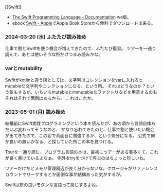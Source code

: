 [[Swift]]

- [The Swift Programming Language - Documentation](https://docs.swift.org/swift-book/documentation/the-swift-programming-language/) we版。
- ebook [Swift - Apple](https://www.apple.com/swift/)でApple Book Storeから無料でダウンロード出来る。

### 2024-03-20 (水) ふたたび読み始め

仕事で割とSwiftを使う機会が増えてきたので、ふたたび復習。
ツアーを一通り読んで、あとは使いそうな所だけつまみ読みかな。


### varとmutability

Swfitがkotlinと違う所としては、文字列はコレクションをvarに入れるとmutableな文字列やコレクションになる、という所。
それはどうなのか？という気もするが、いちいちmutableとimmutableなファクトリなどを用意するのもそれはそれで面倒はあるから、
これはこれか。


### 2023-05-01 (月) 読み始め 

結構前にSwift実践プログラミングという本を読んだが、あの頃から言語自体もだいぶ変わってそうなのと、
かなり忘れてきたのと、仕事で割と使いたい機会が出てきたので、この辺で真面目に勉強するか、という気分になる。
公式で何か良いの無いかなぁ、と探していた所この本を見つける。

Tourを一通り読む。プログラム言語の本は、最初にツアーがある事多くて、これが良く書けているよなぁ。
例外をtryをつけて呼ぶのはちょっと珍しいね。

ツアーだけだとメモリ管理周辺が良く分からないな。クロージャがリファレンスカウントでリークするとか面倒な事が結構あった気がするが。

Swiftは筋の良いモダンな言語って感じするよね。